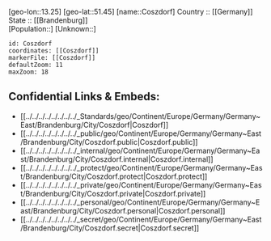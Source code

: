 ﻿---
location: [51.45,13.25] 
mapzoom: [7,12] 
mapmarker: city 
type: City
tags:
- geo/City


SpocWebEntityId: 29661
isDeleted: false
confidential: public

---
[geo-lon::13.25] 
[geo-lat::51.45] 
[name::Coszdorf] 
Country :: [[Germany]]  
State :: [[Brandenburg]]  
[Population::] 
[Unknown::] 


```leaflet
id: Coszdorf
coordinates: [[Coszdorf]] 
markerFile: [[Coszdorf]] 
defaultZoom: 11 
maxZoom: 18
```


## Confidential Links & Embeds: 
- [[../../../../../../../../_Standards/geo/Continent/Europe/Germany/Germany~East/Brandenburg/City/Coszdorf|Coszdorf]] 
- [[../../../../../../../../_public/geo/Continent/Europe/Germany/Germany~East/Brandenburg/City/Coszdorf.public|Coszdorf.public]] 
- [[../../../../../../../../_internal/geo/Continent/Europe/Germany/Germany~East/Brandenburg/City/Coszdorf.internal|Coszdorf.internal]] 
- [[../../../../../../../../_protect/geo/Continent/Europe/Germany/Germany~East/Brandenburg/City/Coszdorf.protect|Coszdorf.protect]] 
- [[../../../../../../../../_private/geo/Continent/Europe/Germany/Germany~East/Brandenburg/City/Coszdorf.private|Coszdorf.private]] 
- [[../../../../../../../../_personal/geo/Continent/Europe/Germany/Germany~East/Brandenburg/City/Coszdorf.personal|Coszdorf.personal]] 
- [[../../../../../../../../_secret/geo/Continent/Europe/Germany/Germany~East/Brandenburg/City/Coszdorf.secret|Coszdorf.secret]] 
